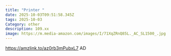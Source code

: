 ```yaml
---
title: "Printer "
date: 2025-10-03T09:51:58.345Z
tags: 2025-10-03
Category: other
description: 109.xx
image: https://m.media-amazon.com/images/I/71XqZRnQ85L._AC_SL1500_.jpg
---
```

https://amzlink.to/az0rb3mPubxL7
AD